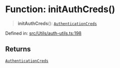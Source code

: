# Function: initAuthCreds()

> **initAuthCreds**(): [`AuthenticationCreds`](../type-aliases/AuthenticationCreds.md)

Defined in: [src/Utils/auth-utils.ts:198](https://github.com/Fokusdotid/bail/blob/3bcafd64e13ba51a595ace0ee7bd2c9c52ab1814/src/Utils/auth-utils.ts#L198)

## Returns

[`AuthenticationCreds`](../type-aliases/AuthenticationCreds.md)
